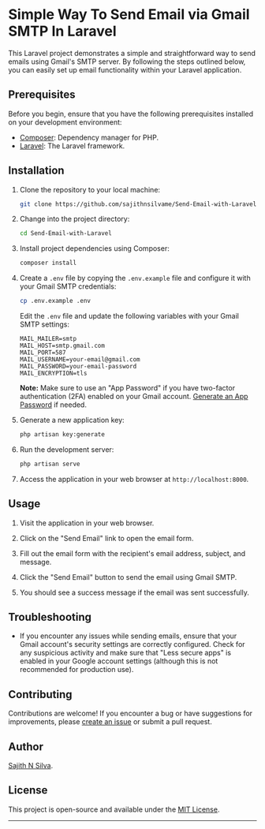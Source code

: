 

# Simple Way To Send Email via Gmail SMTP In Laravel

This Laravel project demonstrates a simple and straightforward way to send emails using Gmail's SMTP server. By following the steps outlined below, you can easily set up email functionality within your Laravel application.

## Prerequisites

Before you begin, ensure that you have the following prerequisites installed on your development environment:

- [Composer](https://getcomposer.org/): Dependency manager for PHP.
- [Laravel](https://laravel.com/): The Laravel framework.

## Installation

1. Clone the repository to your local machine:

   ```bash
   git clone https://github.com/sajithnsilvame/Send-Email-with-Laravel.git
   ```

2. Change into the project directory:

   ```bash
   cd Send-Email-with-Laravel
   ```

3. Install project dependencies using Composer:

   ```bash
   composer install
   ```

4. Create a `.env` file by copying the `.env.example` file and configure it with your Gmail SMTP credentials:

   ```bash
   cp .env.example .env
   ```

   Edit the `.env` file and update the following variables with your Gmail SMTP settings:

   ```
   MAIL_MAILER=smtp
   MAIL_HOST=smtp.gmail.com
   MAIL_PORT=587
   MAIL_USERNAME=your-email@gmail.com
   MAIL_PASSWORD=your-email-password
   MAIL_ENCRYPTION=tls
   ```

   **Note:** Make sure to use an "App Password" if you have two-factor authentication (2FA) enabled on your Gmail account. [Generate an App Password](https://support.google.com/accounts/answer/185833?hl=en) if needed.

5. Generate a new application key:

   ```bash
   php artisan key:generate
   ```

6. Run the development server:

   ```bash
   php artisan serve
   ```

7. Access the application in your web browser at `http://localhost:8000`.

## Usage

1. Visit the application in your web browser.

2. Click on the "Send Email" link to open the email form.

3. Fill out the email form with the recipient's email address, subject, and message.

4. Click the "Send Email" button to send the email using Gmail SMTP.

5. You should see a success message if the email was sent successfully.

## Troubleshooting

- If you encounter any issues while sending emails, ensure that your Gmail account's security settings are correctly configured. Check for any suspicious activity and make sure that "Less secure apps" is enabled in your Google account settings (although this is not recommended for production use).

## Contributing

Contributions are welcome! If you encounter a bug or have suggestions for improvements, please [create an issue](https://github.com/sajithnsilvame/Send-Email-with-Laravel/issues) or submit a pull request.

## Author

[Sajith N Silva](https://sajithnsilvame.github.io/portfolio/).

## License

This project is open-source and available under the [MIT License](LICENSE).

---

